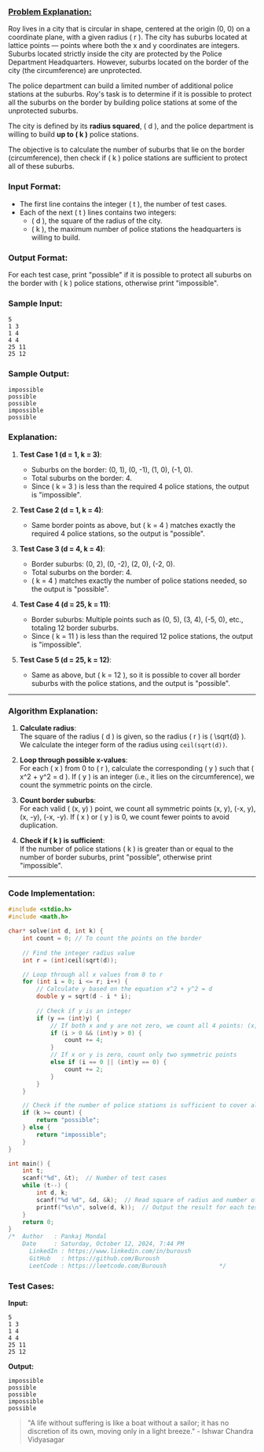 ### [Problem Explanation:](https://www.hackerrank.com/challenges/circle-city/problem?utm_campaign=challenge-recommendation&utm_medium=email&utm_source=24-hour-campaign)

Roy lives in a city that is circular in shape, centered at the origin (0, 0) on a coordinate plane, with a given radius \( r \). The city has suburbs located at lattice points — points where both the x and y coordinates are integers. Suburbs located strictly inside the city are protected by the Police Department Headquarters. However, suburbs located on the border of the city (the circumference) are unprotected.

The police department can build a limited number of additional police stations at the suburbs. Roy's task is to determine if it is possible to protect all the suburbs on the border by building police stations at some of the unprotected suburbs.

The city is defined by its **radius squared**, \( d \), and the police department is willing to build **up to \( k \)** police stations.

The objective is to calculate the number of suburbs that lie on the border (circumference), then check if \( k \) police stations are sufficient to protect all of these suburbs.

### Input Format:
- The first line contains the integer \( t \), the number of test cases.
- Each of the next \( t \) lines contains two integers:
  - \( d \), the square of the radius of the city.
  - \( k \), the maximum number of police stations the headquarters is willing to build.

### Output Format:
For each test case, print "possible" if it is possible to protect all suburbs on the border with \( k \) police stations, otherwise print "impossible".

### Sample Input:
```
5
1 3
1 4
4 4
25 11
25 12
```

### Sample Output:
```
impossible
possible
possible
impossible
possible
```

### Explanation:
1. **Test Case 1 (d = 1, k = 3)**:
   - Suburbs on the border: (0, 1), (0, -1), (1, 0), (-1, 0).
   - Total suburbs on the border: 4.
   - Since \( k = 3 \) is less than the required 4 police stations, the output is "impossible".

2. **Test Case 2 (d = 1, k = 4)**:
   - Same border points as above, but \( k = 4 \) matches exactly the required 4 police stations, so the output is "possible".

3. **Test Case 3 (d = 4, k = 4)**:
   - Border suburbs: (0, 2), (0, -2), (2, 0), (-2, 0).
   - Total suburbs on the border: 4.
   - \( k = 4 \) matches exactly the number of police stations needed, so the output is "possible".

4. **Test Case 4 (d = 25, k = 11)**:
   - Border suburbs: Multiple points such as (0, 5), (3, 4), (-5, 0), etc., totaling 12 border suburbs.
   - Since \( k = 11 \) is less than the required 12 police stations, the output is "impossible".

5. **Test Case 5 (d = 25, k = 12)**:
   - Same as above, but \( k = 12 \), so it is possible to cover all border suburbs with the police stations, and the output is "possible".

---

### Algorithm Explanation:

1. **Calculate radius**:  
   The square of the radius \( d \) is given, so the radius \( r \) is \( \sqrt{d} \). We calculate the integer form of the radius using `ceil(sqrt(d))`.

2. **Loop through possible x-values**:  
   For each \( x \) from 0 to \( r \), calculate the corresponding \( y \) such that \( x^2 + y^2 = d \). If \( y \) is an integer (i.e., it lies on the circumference), we count the symmetric points on the circle.

3. **Count border suburbs**:  
   For each valid \( (x, y) \) point, we count all symmetric points (x, y), (-x, y), (x, -y), (-x, -y). If \( x \) or \( y \) is 0, we count fewer points to avoid duplication.

4. **Check if \( k \) is sufficient**:  
   If the number of police stations \( k \) is greater than or equal to the number of border suburbs, print "possible", otherwise print "impossible".

---

### Code Implementation:

```c
#include <stdio.h>
#include <math.h>

char* solve(int d, int k) {
    int count = 0; // To count the points on the border
    
    // Find the integer radius value
    int r = (int)ceil(sqrt(d));

    // Loop through all x values from 0 to r
    for (int i = 0; i <= r; i++) {
        // Calculate y based on the equation x^2 + y^2 = d
        double y = sqrt(d - i * i);
        
        // Check if y is an integer
        if (y == (int)y) {
            // If both x and y are not zero, we count all 4 points: (x, y), (-x, y), (x, -y), (-x, -y)
            if (i > 0 && (int)y > 0) {
                count += 4;
            } 
            // If x or y is zero, count only two symmetric points
            else if (i == 0 || (int)y == 0) {
                count += 2;
            }
        }
    }

    // Check if the number of police stations is sufficient to cover all border points
    if (k >= count) {
        return "possible";
    } else {
        return "impossible";
    }
}

int main() {
    int t;
    scanf("%d", &t);  // Number of test cases
    while (t--) {
        int d, k;
        scanf("%d %d", &d, &k);  // Read square of radius and number of police stations
        printf("%s\n", solve(d, k));  // Output the result for each test case
    }
    return 0;
}
/*	Author   : Pankaj Mondal
    Date     : Saturday, October 12, 2024, 7:44 PM
	  LinkedIn : https://www.linkedin.com/in/buroush
	  GitHub   : https://github.com/Buroush
	  LeetCode : https://leetcode.com/Buroush        		*/
```

### Test Cases:

**Input:**
```
5
1 3
1 4
4 4
25 11
25 12
```

**Output:**
```
impossible
possible
possible
impossible
possible
```
> "A life without suffering is like a boat without a sailor; it has no discretion of its own, moving only in a light breeze." - Ishwar Chandra Vidyasagar
